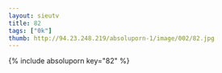 ```yaml
--- 
layout: sieutv
title: 82
tags: ["0k"]
thumb: http://94.23.248.219/absoluporn-1/image/002/82.jpg
---
```

{% include absoluporn key="82" %} 
